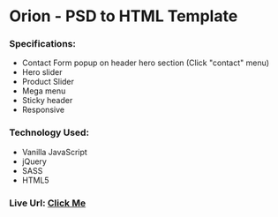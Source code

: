 # Orion - PSD to HTML Template

### Specifications:
- Contact Form popup on header hero section (Click "contact" menu)
- Hero slider
- Product Slider
- Mega menu
- Sticky header
- Responsive

### Technology Used:
- Vanilla JavaScript
- jQuery
- SASS
- HTML5

### Live Url: <a href="https://khalid-hossain-tarif.github.io/orion-safety-equipment-ltd/" target="_blank">Click Me</a>
